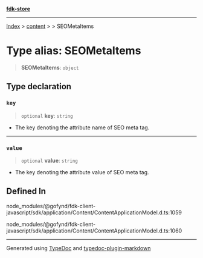 [**fdk-store**](../../../README.md)
***

[Index](../../../API.md) > [content](../../README.md) > [<internal>](../README.md) > SEOMetaItems

# Type alias: SEOMetaItems

> **SEOMetaItems**: `object`

## Type declaration

### `key`

> `optional` **key**: `string`

- The key denoting the attribute name of SEO meta tag.

***

### `value`

> `optional` **value**: `string`

- The key denoting the attribute value of SEO meta tag.

## Defined In

node\_modules/@gofynd/fdk-client-javascript/sdk/application/Content/ContentApplicationModel.d.ts:1059

node\_modules/@gofynd/fdk-client-javascript/sdk/application/Content/ContentApplicationModel.d.ts:1060

***
Generated using [TypeDoc](https://typedoc.org/) and [typedoc-plugin-markdown](https://www.npmjs.com/package/typedoc-plugin-markdown)
